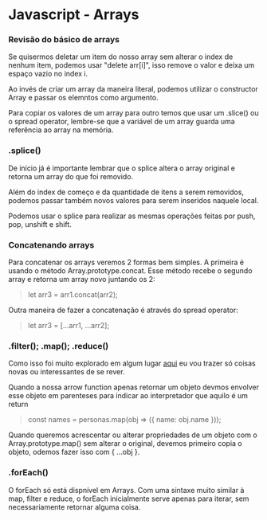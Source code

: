 # Javascript - Arrays

### Revisão do básico de arrays

Se quisermos deletar um item do nosso array sem alterar o index de nenhum item, podemos usar "delete arr[i]", isso remove o valor e deixa um espaço vazio no index i.

Ao invés de criar um array da maneira literal, podemos utilizar o constructor Array e passar os elemntos como argumento.

Para copiar os valores de um array para outro temos que usar um .slice() ou o spread operator, lembre-se que a variável de um array guarda uma referência ao array na memória.

### .splice()

De início já é importante lembrar que o splice altera o array original e retorna um array do que foi removido.

Além do index de começo e da quantidade de itens a serem removidos, podemos passar também novos valores para serem inseridos naquele local.

Podemos usar o splice para realizar as mesmas operações feitas por push, pop, unshift e shift.

### Concatenando arrays

Para concatenar os arrays veremos 2 formas bem simples. A primeira é usando o método Array.prototype.concat. Esse método recebe o segundo array e retorna um array novo juntando os 2:
> let arr3 = arr1.concat(arr2);

Outra maneira de fazer a concatenação é através do spread operator:
> let arr3 = [...arr1, ...arr2];

### .filter(); .map(); .reduce()

Como isso foi muito explorado em algum lugar [aqui](../../fcc-javascript-algorithms/) eu vou trazer só coisas novas ou interessantes de se rever.

Quando a nossa arrow function apenas retornar um objeto devmos envolver esse objeto em parenteses para indicar ao interpretador que aquilo é um return
> const names = personas.map(obj => ({ name: obj.name }));

Quando queremos acrescentar ou alterar propriedades de um objeto com o Array.prototype.map() sem alterar o original, devemos primeiro copia o objeto, odemos fazer isso com { ...obj }.

### .forEach()

O forEach só está dispnível em Arrays. Com uma sintaxe muito similar à map, filter e reduce, o forEach inicialmente serve apenas para iterar, sem necessariamente retornar alguma coisa.
